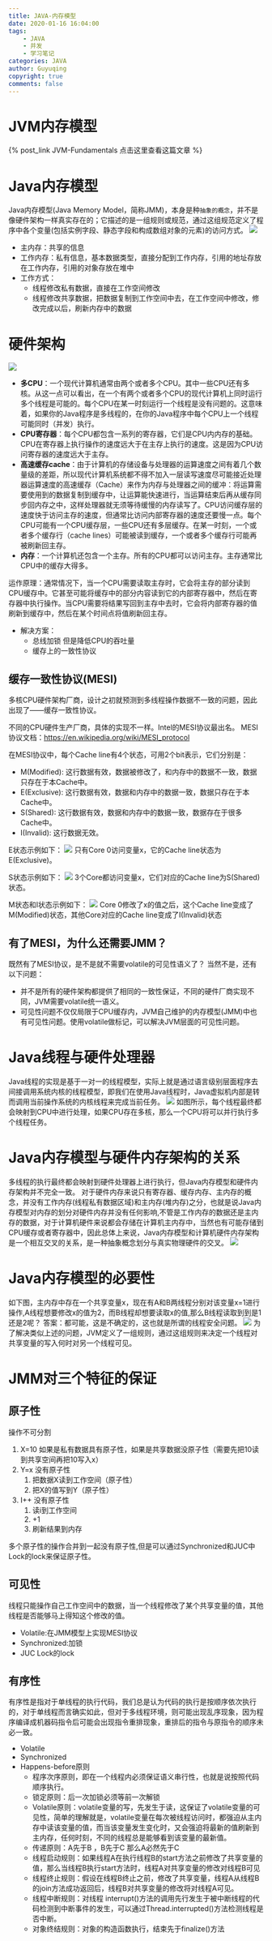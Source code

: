 ```yaml
---
title: JAVA-内存模型
date: 2020-01-16 16:04:00
tags:
    - JAVA
    - 并发
    - 学习笔记
categories: JAVA
author: Guyuqing
copyright: true
comments: false
---
```

# JVM内存模型
{% post_link JVM-Fundamentals 点击这里查看这篇文章 %}

# Java内存模型
Java内存模型(Java Memory Model，简称JMM)，本身是种`抽象的概念`，并不是像硬件架构一样真实存在的；它描述的是一组规则或规范，通过这组规范定义了程序中各个变量(包括实例字段、静态字段和构成数组对象的元素)的访问方式。
![](Java-MemoryModel/1.png)
<!-- more -->
* 主内存：共享的信息
* 工作内存：私有信息，基本数据类型，直接分配到工作内存，引用的地址存放在工作内存，引用的对象存放在堆中
* 工作方式：
    * 线程修改私有数据，直接在工作空间修改
    * 线程修改共享数据，把数据复制到工作空间中去，在工作空间中修改，修改完成以后，刷新内存中的数据 
    
# 硬件架构
![](Java-MemoryModel/2.png)
* **多CPU**：一个现代计算机通常由两个或者多个CPU。其中一些CPU还有多核。从这一点可以看出，在一个有两个或者多个CPU的现代计算机上同时运行多个线程是可能的。每个CPU在某一时刻运行一个线程是没有问题的。这意味着，如果你的Java程序是多线程的，在你的Java程序中每个CPU上一个线程可能同时（并发）执行。
* **CPU寄存器**：每个CPU都包含一系列的寄存器，它们是CPU内内存的基础。CPU在寄存器上执行操作的速度远大于在主存上执行的速度。这是因为CPU访问寄存器的速度远大于主存。
* **高速缓存cache**：由于计算机的存储设备与处理器的运算速度之间有着几个数量级的差距，所以现代计算机系统都不得不加入一层读写速度尽可能接近处理器运算速度的高速缓存（Cache）来作为内存与处理器之间的缓冲：将运算需要使用到的数据复制到缓存中，让运算能快速进行，当运算结束后再从缓存同步回内存之中，这样处理器就无须等待缓慢的内存读写了。CPU访问缓存层的速度快于访问主存的速度，但通常比访问内部寄存器的速度还要慢一点。每个CPU可能有一个CPU缓存层，一些CPU还有多层缓存。在某一时刻，一个或者多个缓存行（cache lines）可能被读到缓存，一个或者多个缓存行可能再被刷新回主存。
* **内存**：一个计算机还包含一个主存。所有的CPU都可以访问主存。主存通常比CPU中的缓存大得多。

运作原理：通常情况下，当一个CPU需要读取主存时，它会将主存的部分读到CPU缓存中。它甚至可能将缓存中的部分内容读到它的内部寄存器中，然后在寄存器中执行操作。当CPU需要将结果写回到主存中去时，它会将内部寄存器的值刷新到缓存中，然后在某个时间点将值刷新回主存。

* 解决方案：
    * 总线加锁 但是降低CPU的吞吐量
    * 缓存上的一致性协议
  
## 缓存一致性协议(MESI)
多核CPU硬件架构厂商，设计之初就预测到多线程操作数据不一致的问题，因此出现了——缓存一致性协议。

不同的CPU硬件生产厂商，具体的实现不一样。Intel的MESI协议最出名。
MESI协议文档：https://en.wikipedia.org/wiki/MESI_protocol

在MESI协议中，每个Cache line有4个状态，可用2个bit表示，它们分别是：
* M(Modified): 这行数据有效，数据被修改了，和内存中的数据不一致，数据只存在于本Cache中。
* E(Exclusive): 这行数据有效，数据和内存中的数据一致，数据只存在于本Cache中。
* S(Shared): 这行数据有效，数据和内存中的数据一致，数据存在于很多Cache中。
* I(Invalid): 这行数据无效。

E状态示例如下：
![](Java-MemoryModel/3.png)
只有Core 0访问变量x，它的Cache line状态为E(Exclusive)。

S状态示例如下：
![](Java-MemoryModel/4.jpeg)
3个Core都访问变量x，它们对应的Cache line为S(Shared)状态。

M状态和I状态示例如下：
![](Java-MemoryModel/5.jpeg)
Core 0修改了x的值之后，这个Cache line变成了M(Modified)状态，其他Core对应的Cache line变成了I(Invalid)状态

## 有了MESI，为什么还需要JMM？
既然有了MESI协议，是不是就不需要volatile的可见性语义了？
当然不是，还有以下问题：
* 并不是所有的硬件架构都提供了相同的一致性保证，不同的硬件厂商实现不同，JVM需要volatile统一语义。
* 可见性问题不仅仅局限于CPU缓存内，JVM自己维护的内存模型(JMM)中也有可见性问题。使用volatile做标记，可以解决JVM层面的可见性问题。

# Java线程与硬件处理器
Java线程的实现是基于一对一的线程模型，实际上就是通过语言级别层面程序去间接调用系统内核的线程模型，即我们在使用Java线程时，Java虚拟机内部是转而调用当前操作系统的内核线程来完成当前任务。
![](Java-MemoryModel/6.png)
如图所示，每个线程最终都会映射到CPU中进行处理，如果CPU存在多核，那么一个CPU将可以并行执行多个线程任务。

# Java内存模型与硬件内存架构的关系
多线程的执行最终都会映射到硬件处理器上进行执行，但Java内存模型和硬件内存架构并不完全一致。
对于硬件内存来说只有寄存器、缓存内存、主内存的概念，并没有工作内存(线程私有数据区域)和主内存(堆内存)之分，也就是说Java内存模型对内存的划分对硬件内存并没有任何影响,不管是工作内存的数据还是主内存的数据，对于计算机硬件来说都会存储在计算机主内存中，当然也有可能存储到CPU缓存或者寄存器中，因此总体上来说，Java内存模型和计算机硬件内存架构是一个相互交叉的关系，是一种抽象概念划分与真实物理硬件的交叉。
![](Java-MemoryModel/7.png)

# Java内存模型的必要性
如下图，主内存中存在一个共享变量x，现在有A和B两线程分别对该变量x=1进行操作,A线程想要修改x的值为2，而B线程却想要读取x的值,那么B线程读取到到是1还是2呢？
答案：都可能，这是不确定的，这也就是所谓的线程安全问题。
![](Java-MemoryModel/8.png)
为了解决类似上述的问题，JVM定义了一组规则，通过这组规则来决定一个线程对共享变量的写入何时对另一个线程可见。

# JMM对三个特征的保证
## 原子性
操作不可分割
1. X=10 如果是私有数据具有原子性，如果是共享数据没原子性（需要先把10读到共享空间再把10写入x）  
2. Y=x  没有原子性
    1. 把数据X读到工作空间（原子性）
    2. 把X的值写到Y（原子性）
3. I++ 没有原子性
    1. 读i到工作空间
    2. +1
    3. 刷新结果到内存
    
多个原子性的操作合并到一起没有原子性,但是可以通过Synchronized和JUC中Lock的lock来保证原子性。

## 可见性
线程只能操作自己工作空间中的数据，当一个线程修改了某个共享变量的值，其他线程是否能够马上得知这个修改的值。
* Volatile:在JMM模型上实现MESI协议
* Synchronized:加锁
* JUC   Lock的lock

## 有序性
有序性是指对于单线程的执行代码，我们总是认为代码的执行是按顺序依次执行的，对于单线程而言确实如此，但对于多线程环境，则可能出现乱序现象，因为程序编译成机器码指令后可能会出现指令重排现象，重排后的指令与原指令的顺序未必一致。
* Volatile
* Synchronized
* Happens-before原则
    * 程序次序原则，即在一个线程内必须保证语义串行性，也就是说按照代码顺序执行。
    * 锁定原则：后一次加锁必须等前一次解锁
    * Volatile原则：volatile变量的写，先发生于读，这保证了volatile变量的可见性，简单的理解就是，volatile变量在每次被线程访问时，都强迫从主内存中读该变量的值，而当该变量发生变化时，又会强迫将最新的值刷新到主内存，任何时刻，不同的线程总是能够看到该变量的最新值。
    * 传递原则：A先于B ，B先于C 那么A必然先于C
    * 线程启动规则：如果线程A在执行线程B的start方法之前修改了共享变量的值，那么当线程B执行start方法时，线程A对共享变量的修改对线程B可见
    * 线程终止规则：假设在线程B终止之前，修改了共享变量，线程A从线程B的join方法成功返回后，线程B对共享变量的修改将对线程A可见。
    * 线程中断规则：对线程 interrupt()方法的调用先行发生于被中断线程的代码检测到中断事件的发生，可以通过Thread.interrupted()方法检测线程是否中断。
    * 对象终结规则：对象的构造函数执行，结束先于finalize()方法
    



